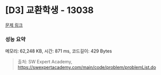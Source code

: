 # [D3] 교환학생 - 13038 

[문제 링크](https://swexpertacademy.com/main/code/problem/problemDetail.do?contestProbId=AXxNn6GaPW4DFASZ) 

### 성능 요약

메모리: 62,248 KB, 시간: 871 ms, 코드길이: 429 Bytes



> 출처: SW Expert Academy, https://swexpertacademy.com/main/code/problem/problemList.do